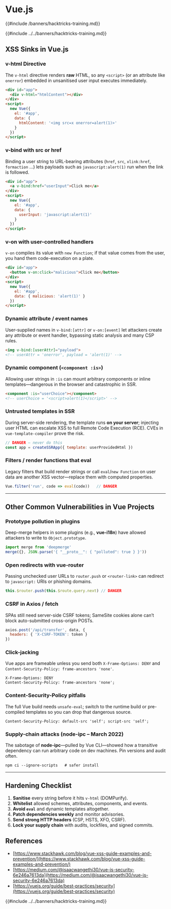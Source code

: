 # Vue.js
{{#include /banners/hacktricks-training.md}}


{{#include ../../banners/hacktricks-training.md}}

## XSS Sinks in Vue.js

### v-html Directive
The `v-html` directive renders **raw** HTML, so any `<script>` (or an attribute like `onerror`) embedded in unsanitised user input executes immediately.

```html
<div id="app">
  <div v-html="htmlContent"></div>
</div>
<script>
  new Vue({
    el: '#app',
    data: {
      htmlContent: '<img src=x onerror=alert(1)>'
    }
  })
</script>
```

### v-bind with src or href
Binding a user string to URL-bearing attributes (`href`, `src`, `xlink:href`, `formaction` …) lets payloads such as `javascript:alert(1)` run when the link is followed.

```html
<div id="app">
  <a v-bind:href="userInput">Click me</a>
</div>
<script>
  new Vue({
    el: '#app',
    data: {
      userInput: 'javascript:alert(1)'
    }
  })
</script>
```

### v-on with user-controlled handlers
`v-on` compiles its value with `new Function`; if that value comes from the user, you hand them code-execution on a plate.

```html
<div id="app">
  <button v-on:click="malicious">Click me</button>
</div>
<script>
  new Vue({
    el: '#app',
    data: { malicious: 'alert(1)' }
  })
</script>
```

### Dynamic attribute / event names
User-supplied names in `v-bind:[attr]` or `v-on:[event]` let attackers create any attribute or event handler, bypassing static analysis and many CSP rules.

```html
<img v-bind:[userAttr]="payload">
<!-- userAttr = 'onerror', payload = 'alert(1)' -->
```

### Dynamic component (`<component :is>`)
Allowing user strings in `:is` can mount arbitrary components or inline templates—dangerous in the browser and catastrophic in SSR.

```html
<component :is="userChoice"></component>
<!-- userChoice = '<script>alert(1)</script>' -->
```

### Untrusted templates in SSR
During server-side rendering, the template runs **on your server**; injecting user HTML can escalate XSS to full Remote Code Execution (RCE). CVEs in `vue-template-compiler` prove the risk.

```js
// DANGER – never do this
const app = createSSRApp({ template: userProvidedHtml })
```

### Filters / render functions that eval
Legacy filters that build render strings or call `eval`/`new Function` on user data are another XSS vector—replace them with computed properties.

```js
Vue.filter('run', code => eval(code))   // DANGER
```

---

## Other Common Vulnerabilities in Vue Projects

### Prototype pollution in plugins
Deep-merge helpers in some plugins (e.g., **vue-i18n**) have allowed attackers to write to `Object.prototype`.

```js
import merge from 'deepmerge'
merge({}, JSON.parse('{ "__proto__": { "polluted": true } }'))
```

### Open redirects with vue-router
Passing unchecked user URLs to `router.push` or `<router-link>` can redirect to `javascript:` URIs or phishing domains.

```js
this.$router.push(this.$route.query.next) // DANGER
```

### CSRF in Axios / fetch
SPAs still need server-side CSRF tokens; SameSite cookies alone can’t block auto-submitted cross-origin POSTs.

```js
axios.post('/api/transfer', data, {
  headers: { 'X-CSRF-TOKEN': token }
})
```

### Click-jacking
Vue apps are frameable unless you send both `X-Frame-Options: DENY` and `Content-Security-Policy: frame-ancestors 'none'`.

```http
X-Frame-Options: DENY
Content-Security-Policy: frame-ancestors 'none';
```

### Content-Security-Policy pitfalls
The full Vue build needs `unsafe-eval`; switch to the runtime build or pre-compiled templates so you can drop that dangerous source.

```http
Content-Security-Policy: default-src 'self'; script-src 'self';
```

### Supply-chain attacks (node-ipc – March 2022)
The sabotage of **node-ipc**—pulled by Vue CLI—showed how a transitive dependency can run arbitrary code on dev machines. Pin versions and audit often.

```shell
npm ci --ignore-scripts   # safer install
```

---

## Hardening Checklist

1. **Sanitise** every string before it hits `v-html` (DOMPurify).
2. **Whitelist** allowed schemes, attributes, components, and events.
3. **Avoid `eval`** and dynamic templates altogether.
4. **Patch dependencies weekly** and monitor advisories.
5. **Send strong HTTP headers** (CSP, HSTS, XFO, CSRF).
6. **Lock your supply chain** with audits, lockfiles, and signed commits.

## References

- [https://www.stackhawk.com/blog/vue-xss-guide-examples-and-prevention/](https://www.stackhawk.com/blog/vue-xss-guide-examples-and-prevention/)
- [https://medium.com/@isaacwangethi30/vue-js-security-6e246a7613da](https://medium.com/@isaacwangethi30/vue-js-security-6e246a7613da)
- [https://vuejs.org/guide/best-practices/security](https://vuejs.org/guide/best-practices/security)

{{#include ../../banners/hacktricks-training.md}}

